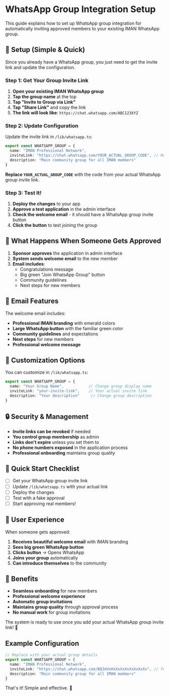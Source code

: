 # WhatsApp Group Integration Setup

This guide explains how to set up WhatsApp group integration for automatically inviting approved members to your existing IMAN WhatsApp group.

## 🔗 Setup (Simple & Quick)

Since you already have a WhatsApp group, you just need to get the invite link and update the configuration.

### Step 1: Get Your Group Invite Link

1. **Open your existing IMAN WhatsApp group**
2. **Tap the group name** at the top
3. **Tap "Invite to Group via Link"**
4. **Tap "Share Link"** and copy the link
5. **The link will look like**: `https://chat.whatsapp.com/ABC123XYZ`

### Step 2: Update Configuration

Update the invite link in `/lib/whatsapp.ts`:

```typescript
export const WHATSAPP_GROUP = {
  name: "IMAN Professional Network",
  inviteLink: "https://chat.whatsapp.com/YOUR_ACTUAL_GROUP_CODE", // Replace this
  description: "Main community group for all IMAN members"
}
```

**Replace `YOUR_ACTUAL_GROUP_CODE`** with the code from your actual WhatsApp group invite link.

### Step 3: Test It!

1. **Deploy the changes** to your app
2. **Approve a test application** in the admin interface
3. **Check the welcome email** - it should have a WhatsApp group invite button
4. **Click the button** to test joining the group

## 📧 What Happens When Someone Gets Approved

1. **Sponsor approves** the application in admin interface
2. **System sends welcome email** to the new member
3. **Email includes**:
   - Congratulations message
   - Big green "Join WhatsApp Group" button
   - Community guidelines
   - Next steps for new members

## 🎨 Email Features

The welcome email includes:
- **Professional IMAN branding** with emerald colors
- **Large WhatsApp button** with the familiar green color
- **Community guidelines** and expectations
- **Next steps** for new members
- **Professional welcome message**

## 🔧 Customization Options

You can customize in `/lib/whatsapp.ts`:

```typescript
export const WHATSAPP_GROUP = {
  name: "Your Group Name",           // Change group display name
  inviteLink: "your-invite-link",    // Your actual invite link
  description: "Your description"     // Change group description
}
```

## 🔒 Security & Management

- **Invite links can be revoked** if needed
- **You control group membership** as admin
- **Links don't expire** unless you set them to
- **No phone numbers exposed** in the application process
- **Professional onboarding** maintains group quality

## 🚀 Quick Start Checklist

- [ ] Get your WhatsApp group invite link
- [ ] Update `/lib/whatsapp.ts` with your actual link
- [ ] Deploy the changes
- [ ] Test with a fake approval
- [ ] Start approving real members!

## 📱 User Experience

When someone gets approved:

1. **Receives beautiful welcome email** with IMAN branding
2. **Sees big green WhatsApp button** 
3. **Clicks button** → Opens WhatsApp
4. **Joins your group** automatically
5. **Can introduce themselves** to the community

## 🎯 Benefits

- **Seamless onboarding** for new members
- **Professional welcome experience**
- **Automatic group invitations**
- **Maintains group quality** through approval process
- **No manual work** for group invitations

The system is ready to use once you add your actual WhatsApp group invite link! 🎉

## Example Configuration

```typescript
// Replace with your actual group details
export const WHATSAPP_GROUP = {
  name: "IMAN Professional Network",
  inviteLink: "https://chat.whatsapp.com/BQJmVxHxXxXxXxXxXxXxXx", // Your real link
  description: "Main community group for all IMAN members"
}
```

That's it! Simple and effective. 🚀

